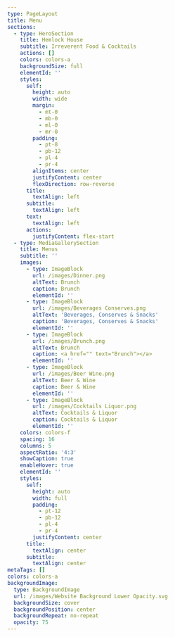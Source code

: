 ```yaml
---
type: PageLayout
title: Menu
sections:
  - type: HeroSection
    title: Hemlock House
    subtitle: Irreverent Food & Cocktails
    actions: []
    colors: colors-a
    backgroundSize: full
    elementId: ''
    styles:
      self:
        height: auto
        width: wide
        margin:
          - mt-0
          - mb-0
          - ml-0
          - mr-0
        padding:
          - pt-8
          - pb-12
          - pl-4
          - pr-4
        alignItems: center
        justifyContent: center
        flexDirection: row-reverse
      title:
        textAlign: left
      subtitle:
        textAlign: left
      text:
        textAlign: left
      actions:
        justifyContent: flex-start
  - type: MediaGallerySection
    title: Menus
    subtitle: ''
    images:
      - type: ImageBlock
        url: /images/Dinner.png
        altText: Brunch
        caption: Brunch
        elementId: ''
      - type: ImageBlock
        url: /images/Beverages Conserves.png
        altText: 'Beverages, Conserves & Snacks'
        caption: 'Beverages, Conserves & Snacks'
        elementId: ''
      - type: ImageBlock
        url: /images/Brunch.png
        altText: Brunch
        caption: <a href="" text="Brunch"></a>
        elementId: ''
      - type: ImageBlock
        url: /images/Beer Wine.png
        altText: Beer & Wine
        caption: Beer & Wine
        elementId: ''
      - type: ImageBlock
        url: /images/Cocktails Liquor.png
        altText: Cocktails & Liquor
        caption: Cocktails & Liquor
        elementId: ''
    colors: colors-f
    spacing: 16
    columns: 5
    aspectRatio: '4:3'
    showCaption: true
    enableHover: true
    elementId: ''
    styles:
      self:
        height: auto
        width: full
        padding:
          - pt-12
          - pb-12
          - pl-4
          - pr-4
        justifyContent: center
      title:
        textAlign: center
      subtitle:
        textAlign: center
metaTags: []
colors: colors-a
backgroundImage:
  type: BackgroundImage
  url: /images/Website Background Lower Opacity.svg
  backgroundSize: cover
  backgroundPosition: center
  backgroundRepeat: no-repeat
  opacity: 75
---
```

